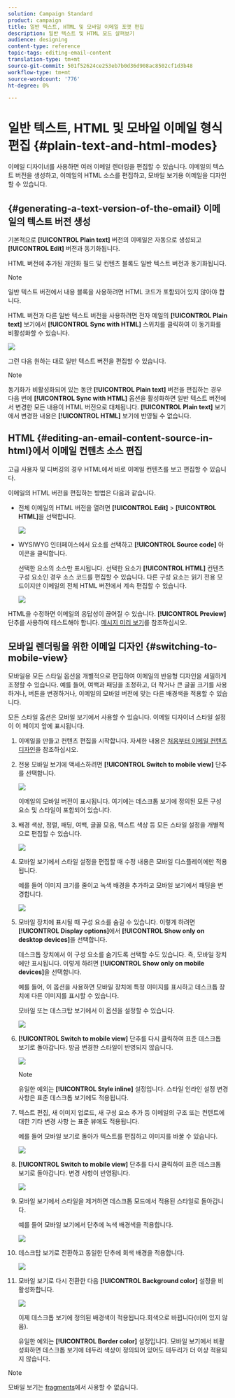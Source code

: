 ```yaml
---
solution: Campaign Standard
product: campaign
title: 일반 텍스트, HTML 및 모바일 이메일 포맷 편집
description: 일반 텍스트 및 HTML 모드 살펴보기
audience: designing
content-type: reference
topic-tags: editing-email-content
translation-type: tm+mt
source-git-commit: 501f52624ce253eb7b0d36d908ac8502cf1d3b48
workflow-type: tm+mt
source-wordcount: '776'
ht-degree: 0%

---
```



# 일반 텍스트, HTML 및 모바일 이메일 형식 편집 {#plain-text-and-html-modes}

이메일 디자이너를 사용하면 여러 이메일 렌더링을 편집할 수 있습니다. 이메일의 텍스트 버전을 생성하고, 이메일의 HTML 소스를 편집하고, 모바일 보기용 이메일을 디자인할 수 있습니다.

## {#generating-a-text-version-of-the-email} 이메일의 텍스트 버전 생성

기본적으로 **[!UICONTROL Plain text]** 버전의 이메일은 자동으로 생성되고 **[!UICONTROL Edit]** 버전과 동기화됩니다.

HTML 버전에 추가된 개인화 필드 및 컨텐츠 블록도 일반 텍스트 버전과 동기화됩니다.

>[!NOTE]
>
>일반 텍스트 버전에서 내용 블록을 사용하려면 HTML 코드가 포함되어 있지 않아야 합니다.

HTML 버전과 다른 일반 텍스트 버전을 사용하려면 전자 메일의 **[!UICONTROL Plain text]** 보기에서 **[!UICONTROL Sync with HTML]** 스위치를 클릭하여 이 동기화를 비활성화할 수 있습니다.

![](assets/email_designer_textversion.png)

그런 다음 원하는 대로 일반 텍스트 버전을 편집할 수 있습니다.

>[!NOTE]
>
>동기화가 비활성화되어 있는 동안 **[!UICONTROL Plain text]** 버전을 편집하는 경우 다음 번에 **[!UICONTROL Sync with HTML]** 옵션을 활성화하면 일반 텍스트 버전에서 변경한 모든 내용이 HTML 버전으로 대체됩니다. **[!UICONTROL Plain text]** 보기에서 변경한 내용은 **[!UICONTROL HTML]** 보기에 반영될 수 없습니다.

## HTML {#editing-an-email-content-source-in-html}에서 이메일 컨텐츠 소스 편집

고급 사용자 및 디버깅의 경우 HTML에서 바로 이메일 컨텐츠를 보고 편집할 수 있습니다.

이메일의 HTML 버전을 편집하는 방법은 다음과 같습니다.

* 전체 이메일의 HTML 버전을 열려면 **[!UICONTROL Edit]** > **[!UICONTROL HTML]**&#x200B;을 선택합니다.

   ![](assets/email_designer_html1.png)

* WYSIWYG 인터페이스에서 요소를 선택하고 **[!UICONTROL Source code]** 아이콘을 클릭합니다.

   선택한 요소의 소스만 표시됩니다. 선택한 요소가 **[!UICONTROL HTML]** 컨텐츠 구성 요소인 경우 소스 코드를 편집할 수 있습니다. 다른 구성 요소는 읽기 전용 모드이지만 이메일의 전체 HTML 버전에서 계속 편집할 수 있습니다.

   ![](assets/email_designer_html2.png)

HTML을 수정하면 이메일의 응답성이 끊어질 수 있습니다. **[!UICONTROL Preview]** 단추를 사용하여 테스트해야 합니다. [메시지 미리 보기](../../sending/using/previewing-messages.md)를 참조하십시오.

## 모바일 렌더링을 위한 이메일 디자인 {#switching-to-mobile-view}

모바일용 모든 스타일 옵션을 개별적으로 편집하여 이메일의 반응형 디자인을 세밀하게 조정할 수 있습니다. 예를 들어, 여백과 패딩을 조정하고, 더 작거나 큰 글꼴 크기를 사용하거나, 버튼을 변경하거나, 이메일의 모바일 버전에 맞는 다른 배경색을 적용할 수 있습니다.

모든 스타일 옵션은 모바일 보기에서 사용할 수 있습니다. 이메일 디자이너 스타일 설정이 이 페이지 앞에 표시됩니다.

1. 이메일을 만들고 컨텐츠 편집을 시작합니다. 자세한 내용은 [처음부터 이메일 컨텐츠 디자인](../../designing/using/designing-from-scratch.md#designing-an-email-content-from-scratch)을 참조하십시오.
1. 전용 모바일 보기에 액세스하려면 **[!UICONTROL Switch to mobile view]** 단추를 선택합니다.

   ![](assets/email_designer_mobile_view_switch.png)

   이메일의 모바일 버전이 표시됩니다. 여기에는 데스크톱 보기에 정의된 모든 구성 요소 및 스타일이 포함되어 있습니다.

1. 배경 색상, 정렬, 패딩, 여백, 글꼴 모음, 텍스트 색상 등 모든 스타일 설정을 개별적으로 편집할 수 있습니다.

   ![](assets/email_designer_mobile_view.png)

1. 모바일 보기에서 스타일 설정을 편집할 때 수정 내용은 모바일 디스플레이에만 적용됩니다.

   예를 들어 이미지 크기를 줄이고 녹색 배경을 추가하고 모바일 보기에서 패딩을 변경합니다.

   ![](assets/email_designer_mobile_view_change.png)

1. 모바일 장치에 표시될 때 구성 요소를 숨길 수 있습니다. 이렇게 하려면 **[!UICONTROL Display options]**&#x200B;에서 **[!UICONTROL Show only on desktop devices]**&#x200B;을 선택합니다.

   데스크톱 장치에서 이 구성 요소를 숨기도록 선택할 수도 있습니다. 즉, 모바일 장치에만 표시됩니다. 이렇게 하려면 **[!UICONTROL Show only on mobile devices]**&#x200B;을 선택합니다.

   예를 들어, 이 옵션을 사용하면 모바일 장치에 특정 이미지를 표시하고 데스크톱 장치에 다른 이미지를 표시할 수 있습니다.

   모바일 또는 데스크탑 보기에서 이 옵션을 설정할 수 있습니다.

   ![](assets/email_designer_mobile_hide.png)

1. **[!UICONTROL Switch to mobile view]** 단추를 다시 클릭하여 표준 데스크톱 보기로 돌아갑니다. 방금 변경한 스타일이 반영되지 않습니다.

   ![](assets/email_designer_mobile_view_desktop_no-change.png)

   >[!NOTE]
   >
   >유일한 예외는 **[!UICONTROL Style inline]** 설정입니다. 스타일 인라인 설정 변경 사항은 표준 데스크톱 보기에도 적용됩니다.

1. 텍스트 편집, 새 이미지 업로드, 새 구성 요소 추가 등 이메일의 구조 또는 컨텐트에 대한 기타 변경 사항 는 표준 뷰에도 적용됩니다.

   예를 들어 모바일 보기로 돌아가 텍스트를 편집하고 이미지를 바꿀 수 있습니다.

   ![](assets/email_designer_mobile_view_change_content.png)

1. **[!UICONTROL Switch to mobile view]** 단추를 다시 클릭하여 표준 데스크톱 보기로 돌아갑니다. 변경 사항이 반영됩니다.

   ![](assets/email_designer_mobile_view_desktop_content-change.png)

1. 모바일 보기에서 스타일을 제거하면 데스크톱 모드에서 적용된 스타일로 돌아갑니다.

   예를 들어 모바일 보기에서 단추에 녹색 배경색을 적용합니다.

   ![](assets/email_designer_mobile_view_background_mobile.png)

1. 데스크탑 보기로 전환하고 동일한 단추에 회색 배경을 적용합니다.

   ![](assets/email_designer_mobile_view_background_desktop.png)

1. 모바일 보기로 다시 전환한 다음 **[!UICONTROL Background color]** 설정을 비활성화합니다.

   ![](assets/email_designer_mobile_view_background_mobile_disabled.png)

   이제 데스크톱 보기에 정의된 배경색이 적용됩니다.회색으로 바뀝니다(비어 있지 않음).

   유일한 예외는 **[!UICONTROL Border color]** 설정입니다. 모바일 보기에서 비활성화하면 데스크톱 보기에 테두리 색상이 정의되어 있어도 테두리가 더 이상 적용되지 않습니다.

>[!NOTE]
>
>모바일 보기는 [fragments](../../designing/using/using-reusable-content.md#about-fragments)에서 사용할 수 없습니다.
